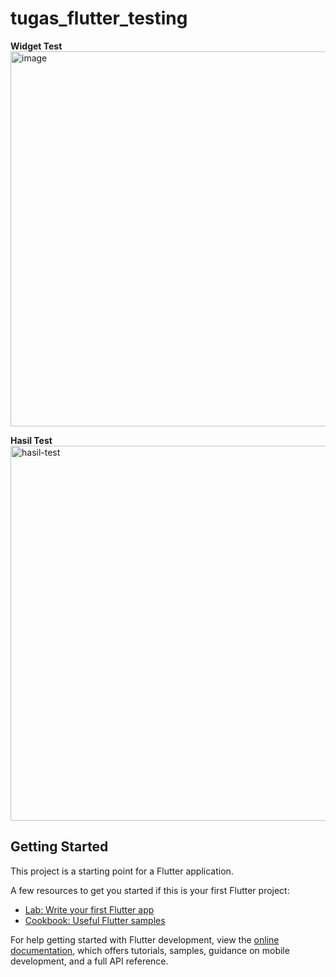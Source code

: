 # tugas_flutter_testing

**Widget Test**
<img width="600" alt="image" src="https://github.com/user-attachments/assets/83a87a59-62a6-4730-b256-fd5f65d7c943" />

**Hasil Test**
<img width="600" alt="hasil-test" src="https://github.com/user-attachments/assets/74fa670c-edba-4e15-9ff8-ab1aa7bab614" />

## Getting Started

This project is a starting point for a Flutter application.

A few resources to get you started if this is your first Flutter project:

- [Lab: Write your first Flutter app](https://docs.flutter.dev/get-started/codelab)
- [Cookbook: Useful Flutter samples](https://docs.flutter.dev/cookbook)

For help getting started with Flutter development, view the
[online documentation](https://docs.flutter.dev/), which offers tutorials,
samples, guidance on mobile development, and a full API reference.

